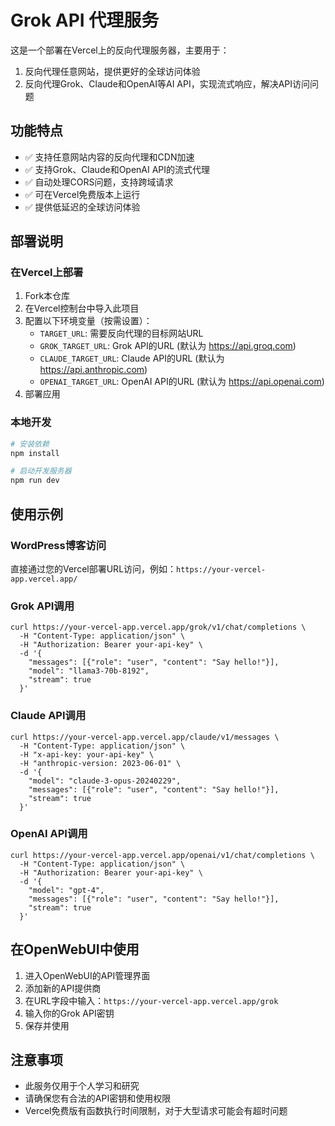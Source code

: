 # Grok API 代理服务

这是一个部署在Vercel上的反向代理服务器，主要用于：

1. 反向代理任意网站，提供更好的全球访问体验
2. 反向代理Grok、Claude和OpenAI等AI API，实现流式响应，解决API访问问题

## 功能特点

- ✅ 支持任意网站内容的反向代理和CDN加速
- ✅ 支持Grok、Claude和OpenAI API的流式代理
- ✅ 自动处理CORS问题，支持跨域请求
- ✅ 可在Vercel免费版本上运行
- ✅ 提供低延迟的全球访问体验

## 部署说明

### 在Vercel上部署

1. Fork本仓库
2. 在Vercel控制台中导入此项目
3. 配置以下环境变量（按需设置）：
   - `TARGET_URL`: 需要反向代理的目标网站URL
   - `GROK_TARGET_URL`: Grok API的URL (默认为 https://api.groq.com)
   - `CLAUDE_TARGET_URL`: Claude API的URL (默认为 https://api.anthropic.com)
   - `OPENAI_TARGET_URL`: OpenAI API的URL (默认为 https://api.openai.com)
4. 部署应用

### 本地开发

```bash
# 安装依赖
npm install

# 启动开发服务器
npm run dev
```

## 使用示例

### WordPress博客访问

直接通过您的Vercel部署URL访问，例如：`https://your-vercel-app.vercel.app/`

### Grok API调用

```
curl https://your-vercel-app.vercel.app/grok/v1/chat/completions \
  -H "Content-Type: application/json" \
  -H "Authorization: Bearer your-api-key" \
  -d '{
    "messages": [{"role": "user", "content": "Say hello!"}],
    "model": "llama3-70b-8192",
    "stream": true
  }'
```

### Claude API调用

```
curl https://your-vercel-app.vercel.app/claude/v1/messages \
  -H "Content-Type: application/json" \
  -H "x-api-key: your-api-key" \
  -H "anthropic-version: 2023-06-01" \
  -d '{
    "model": "claude-3-opus-20240229",
    "messages": [{"role": "user", "content": "Say hello!"}],
    "stream": true
  }'
```

### OpenAI API调用

```
curl https://your-vercel-app.vercel.app/openai/v1/chat/completions \
  -H "Content-Type: application/json" \
  -H "Authorization: Bearer your-api-key" \
  -d '{
    "model": "gpt-4",
    "messages": [{"role": "user", "content": "Say hello!"}],
    "stream": true
  }'
```

## 在OpenWebUI中使用

1. 进入OpenWebUI的API管理界面
2. 添加新的API提供商
3. 在URL字段中输入：`https://your-vercel-app.vercel.app/grok`
4. 输入你的Grok API密钥
5. 保存并使用

## 注意事项

- 此服务仅用于个人学习和研究
- 请确保您有合法的API密钥和使用权限
- Vercel免费版有函数执行时间限制，对于大型请求可能会有超时问题
